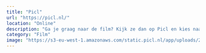 ```yaml
---
title: "Picl"
url: "https://picl.nl/"
location: "Online"
description: "Ga je graag naar de film? Kijk ze dan op Picl en kies naar welke bios je geld gaat."
category: "Film"
image: "https://s3-eu-west-1.amazonaws.com/static.picl.nl/app/uploads/2019/03/28153733/over-picl-video-placeholder1-790x445.png"
---
```

